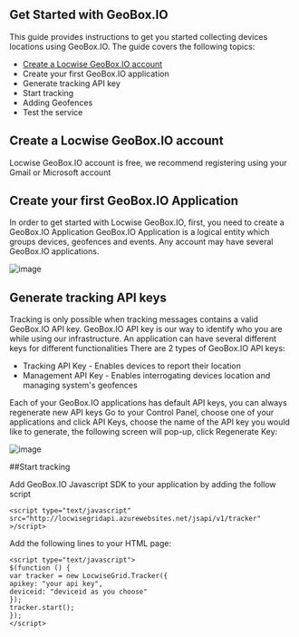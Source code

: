 Get Started with GeoBox.IO
--------------------------
This guide provides instructions to get you started collecting devices locations using GeoBox.IO. The guide covers the following topics:

* [Create a Locwise GeoBox.IO account](##Create_a_Locwise_GeoBox.IO_account)
* Create your first GeoBox.IO application
* Generate tracking API key
* Start tracking
* Adding Geofences
* Test the service

## Create a Locwise GeoBox.IO account 
Locwise GeoBox.IO account is free, we recommend registering using your Gmail or Microsoft account
## Create your first GeoBox.IO Application
In order to get started with Locwise GeoBox.IO, first, you need to create a GeoBox.IO Application
GeoBox.IO Application is a logical entity which groups devices, geofences and events.
Any account may have several GeoBox.IO applications. 

![image](https://cloud.githubusercontent.com/assets/15333203/11377781/6e322598-92f0-11e5-8f37-f7059d0b07b4.png)
## Generate tracking API keys
Tracking is only possible when tracking messages contains a valid GeoBox.IO API key. 
GeoBox.IO API key is our way to identify who you are while using our infrastructure.
An application can have several different keys for different functionalities 
There are 2 types of GeoBox.IO API keys:
- Tracking API Key - Enables devices to report their location
- Management API Key - Enables interrogating devices location and managing system's geofences

Each of your GeoBox.IO applications has default API keys, you can always regenerate new API keys
Go to your Control Panel, choose one of your applications and click API Keys, choose the name of the API key you would like to generate, the following screen will pop-up, click Regenerate Key:

![image](https://cloud.githubusercontent.com/assets/15333203/11377889/1229757a-92f1-11e5-8182-5ff95da9a2c8.png)

 
##Start tracking

Add GeoBox.IO Javascript SDK to your application by adding the follow script

    <script type="text/javascript" src="http://locwisegridapi.azurewebsites.net/jsapi/v1/tracker" >/script>

Add the following lines to your HTML page:

    <script type="text/javascript">
    $(function () {
    var tracker = new LocwiseGrid.Tracker({
    apikey: "your api key",
    deviceid: "deviceid as you choose"
    });
    tracker.start();
    });
    </script>
